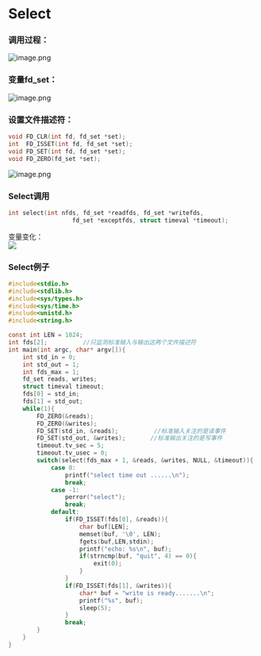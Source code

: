 # Select

### 调用过程：
![image.png](http://cdn.jdfrozen.cn/1607497400648-438b3732-70db-4275-bdbb-1f01c32ddf51.png)
### 变量fd_set：
![image.png](http://cdn.jdfrozen.cn/1607497462114-2c591d6f-4514-40cd-8a64-1d0aae206968.png)
### 设置文件描述符：
```c
void FD_CLR(int fd, fd_set *set);
int  FD_ISSET(int fd, fd_set *set);
void FD_SET(int fd, fd_set *set);
void FD_ZERO(fd_set *set);
```
![image.png](http://cdn.jdfrozen.cn/1607497515000-9a56377e-ddc2-4da7-b184-92d6bc7a7be8.png)
### Select调用
```c
int select(int nfds, fd_set *readfds, fd_set *writefds,
                  fd_set *exceptfds, struct timeval *timeout);
```
变量变化：   
![	](http://cdn.jdfrozen.cn/1607497586803-798f3149-a09f-4603-ba1b-409016376ccf.png)

### Select例子
```c
#include<stdio.h>
#include<stdlib.h>
#include<sys/types.h>
#include<sys/time.h>
#include<unistd.h>
#include<string.h>

const int LEN = 1024;
int fds[2];          //只监测标准输入与输出这两个文件描述符
int main(int argc, char* argv[]){
    int std_in = 0;
    int std_out = 1;
    int fds_max = 1;
    fd_set reads, writes;
    struct timeval timeout;
    fds[0] = std_in;
    fds[1] = std_out;
    while(1){
        FD_ZERO(&reads);
        FD_ZERO(&writes);
        FD_SET(std_in, &reads);          //标准输入关注的是读事件
        FD_SET(std_out, &writes);       //标准输出关注的是写事件
        timeout.tv_sec = 5;
        timeout.tv_usec = 0;
        switch(select(fds_max + 1, &reads, &writes, NULL, &timeout)){
            case 0:
                printf("select time out ......\n");
                break;
            case -1:
                perror("select");
                break;
            default:
                if(FD_ISSET(fds[0], &reads)){
                    char buf[LEN];
                    memset(buf, '\0', LEN);
                    fgets(buf,LEN,stdin);
                    printf("echo: %s\n", buf);
                    if(strncmp(buf, "quit", 4) == 0){
                        exit(0);
                    }
                }
                if(FD_ISSET(fds[1], &writes)){
                    char* buf = "write is ready.......\n";
                    printf("%s", buf);
                    sleep(5);
                }
                break;
        }
    }
}

```
